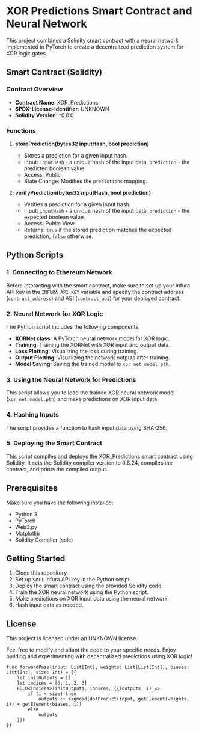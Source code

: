 # XOR Predictions Smart Contract and Neural Network

This project combines a Solidity smart contract with a neural network implemented in PyTorch to create a decentralized prediction system for XOR logic gates.

## Smart Contract (Solidity)

### Contract Overview

- **Contract Name**: XOR_Predictions
- **SPDX-License-Identifier**: UNKNOWN
- **Solidity Version**: ^0.8.0

### Functions

1. **storePrediction(bytes32 inputHash, bool prediction)**

   - Stores a prediction for a given input hash.
   - Input: `inputHash` - a unique hash of the input data, `prediction` - the predicted boolean value.
   - Access: Public
   - State Change: Modifies the `predictions` mapping.

2. **verifyPrediction(bytes32 inputHash, bool prediction)**
   - Verifies a prediction for a given input hash.
   - Input: `inputHash` - a unique hash of the input data, `prediction` - the expected boolean value.
   - Access: Public View
   - Returns: `true` if the stored prediction matches the expected prediction, `false` otherwise.

## Python Scripts

### 1. Connecting to Ethereum Network

Before interacting with the smart contract, make sure to set up your Infura API key in the `INFURA_API_KEY` variable and specify the contract address (`contract_address`) and ABI (`contract_abi`) for your deployed contract.

### 2. Neural Network for XOR Logic

The Python script includes the following components:

- **XORNet class**: A PyTorch neural network model for XOR logic.
- **Training**: Training the XORNet with XOR input and output data.
- **Loss Plotting**: Visualizing the loss during training.
- **Output Plotting**: Visualizing the network outputs after training.
- **Model Saving**: Saving the trained model to `xor_net_model.pth`.

### 3. Using the Neural Network for Predictions

This script allows you to load the trained XOR neural network model (`xor_net_model.pth`) and make predictions on XOR input data.

### 4. Hashing Inputs

The script provides a function to hash input data using SHA-256.

### 5. Deploying the Smart Contract

This script compiles and deploys the XOR_Predictions smart contract using Solidity. It sets the Solidity compiler version to 0.8.24, compiles the contract, and prints the compiled output.

## Prerequisites

Make sure you have the following installed:

- Python 3
- PyTorch
- Web3.py
- Matplotlib
- Solidity Compiler (solc)

## Getting Started

1. Clone this repository.
2. Set up your Infura API key in the Python script.
3. Deploy the smart contract using the provided Solidity code.
4. Train the XOR neural network using the Python script.
5. Make predictions on XOR input data using the neural network.
6. Hash input data as needed.

## License

This project is licensed under an UNKNOWN license.

Feel free to modify and adapt the code to your specific needs. Enjoy building and experimenting with decentralized predictions using XOR logic!

    func forwardPass(input: List[Int], weights: List[List[Int]], biases: List[Int], size: Int) = {{
        let initOutputs = []
        let indices = [0, 1, 2, 3]
        FOLD<indices>(initOutputs, indices, {{(outputs, i) =>
            if (i < size) then
                outputs :+ sigmoid(dotProduct(input, getElement(weights, i)) + getElement(biases, i))
            else
                outputs
        }})
    }}
